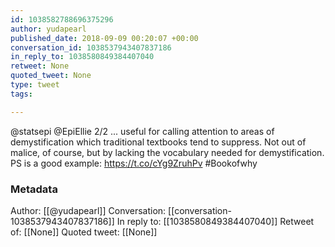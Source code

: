 ```yaml
---
id: 1038582788696375296
author: yudapearl
published_date: 2018-09-09 00:20:07 +00:00
conversation_id: 1038537943407837186
in_reply_to: 1038580849384407040
retweet: None
quoted_tweet: None
type: tweet
tags:

---
```


@statsepi @EpiEllie 2/2
... useful for calling attention to areas of demystification which traditional textbooks tend to suppress. Not out of malice, of course, but by lacking the vocabulary needed for demystification. PS is a good example: https://t.co/cYg9ZruhPv  #Bookofwhy

### Metadata

Author: [[@yudapearl]]
Conversation: [[conversation-1038537943407837186]]
In reply to: [[1038580849384407040]]
Retweet of: [[None]]
Quoted tweet: [[None]]

